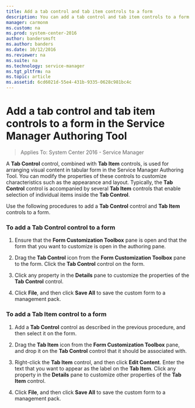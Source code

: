 ```yaml
---
title: Add a tab control and tab item controls to a form
description: You can add a tab control and tab item controls to a form in the Service Manager Authoring Tool.
manager: carmonm
ms.custom: na
ms.prod: system-center-2016
author: bandersmsft
ms.author: banders
ms.date: 10/12/2016
ms.reviewer: na
ms.suite: na
ms.technology: service-manager
ms.tgt_pltfrm: na
ms.topic: article
ms.assetid: 6cd6021d-55e4-431b-9335-0628c981bc4c
---
```


# Add a tab control and tab item controls to a form in the Service Manager Authoring Tool

>Applies To: System Center 2016 - Service Manager

A **Tab Control** control, combined with **Tab Item** controls, is used for arranging visual content in tabular form in the Service Manager Authoring Tool. You can modify the properties of these controls to customize characteristics such as the appearance and layout. Typically, the **Tab Control** control is accompanied by several **Tab Item** controls that enable selection of individual items inside the **Tab Control**.  

 Use the following procedures to add a **Tab Control** control and **Tab Item** controls to a form.  

### To add a Tab Control control to a form  

1.  Ensure that the **Form Customization Toolbox** pane is open and that the form that you want to customize is open in the authoring pane.  

2.  Drag the **Tab Control** icon from the **Form Customization Toolbox** pane to the form. Click the **Tab Control** control on the form.  

3.  Click any property in the **Details** pane to customize the properties of the **Tab Control** control.  

4.  Click **File**, and then click **Save All** to save the custom form to a management pack.  

### To add a Tab Item control to a form  

1.  Add a **Tab Control** control as described in the previous procedure, and then select it on the form.  

2.  Drag the **Tab Item** icon from the **Form Customization Toolbox** pane, and drop it on the **Tab Control** control that it should be associated with.  

3.  Right\-click the **Tab Item** control, and then click **Edit Content**. Enter the text that you want to appear as the label on the **Tab Item**. Click any property in the **Details** pane to customize other properties of the **Tab Item** control.  

4.  Click **File**, and then click **Save All** to save the custom form to a management pack.  
